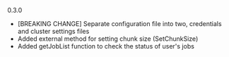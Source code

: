 0.3.0
- [BREAKING CHANGE] Separate configuration file into two, credentials and cluster settings files
- Added external method for setting chunk size (SetChunkSize)
- Added getJobList function to check the status of user's jobs
